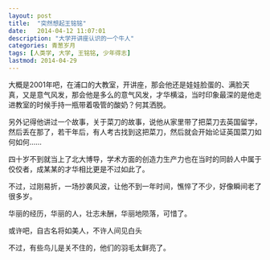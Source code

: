 ```yaml
---
layout: post
title:  "突然想起王铭铭"
date:   2014-04-12 11:07:01
description: "大学开讲座认识的一个牛人"
categories: 青葱岁月
tags: [人类学, 大学, 王铭铭, 少年得志]
lastmod: 2014-04-29
---
```


大概是2001年吧，在浦口的大教室，开讲座，那会他还是娃娃脸蛋的、满脸天真，又是意气风发，那会他是多么的意气风发，才华横溢，当时印象最深的是他走进教室的时候手持一瓶带着吸管的酸奶？何其洒脱。

另外记得他讲过一个故事，关于菜刀的故事，说他从家里带了把菜刀去英国留学，然后丢在那了，若干年后，有人考古找到这把菜刀，然后就会开始论证英国菜刀如何如何……

四十岁不到就当上了北大博导，学术方面的创造力生产力也在当时的同龄人中属于佼佼者，成某某的才华相比更是不过如此了。

不过，过刚易折，一场抄袭风波，让他不到一年时间，憔悴了不少，好像瞬间老了很多岁。

华丽的经历，华丽的人，壮志未酬，华丽地陨落，可惜了。

或许吧，自古名将如美人，不许人间见白头

不过，有些鸟儿是关不住的，他们的羽毛太鲜亮了。





